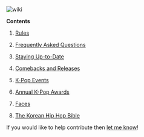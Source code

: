 ![wiki](%%wiki%%)

**Contents**

1. [Rules](/r/kpop/wiki/rules)

1. [Frequently Asked Questions](http://www.reddit.com/r/kpop/wiki/faq)

1. [Staying Up-to-Date](http://www.reddit.com/r/kpop/wiki/stayinguptodate)

1. [Comebacks and Releases](http://www.reddit.com/r/kpop/wiki/releases)

1. [K-Pop Events](http://www.reddit.com/r/kpop/wiki/events)

1. [Annual K-Pop Awards](http://www.reddit.com/r/kpop/wiki/annualkpopawards)

1. [Faces](http://www.reddit.com/r/kpop/wiki/faces)

1. [The Korean Hip Hop Bible](http://www.reddit.com/r/kpop/wiki/the_k-hiphop_bible)

If you would like to help contribute then [let me know](http://www.reddit.com/message/compose/?to=kjoneslol&subject=K-Pop%20Wiki&message=Hello%20kjoneslol!%20You%20are%20the%20most%20handsome%20moderator%20I%20know%20and%20I%20would%20like%20to%20help%20with%20the%20K-Pop%20wiki.%20Here%20is%20my%20idea:)!
